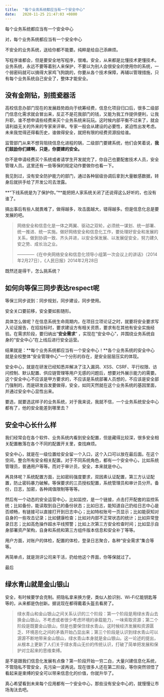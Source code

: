 ```yaml
---
title:  "每个业务系统都应当有一个安全中心"
date:   2020-11-25 21:47:03 +0800
---
```


每个业务系统都应当有一个安全中心

对，每个业务系统都应当有一个安全中心

不安全的业务系统，送给你都不能要。纯粹是给自己添麻烦。

写程序谁都会，但是要安全地写程序，很难。安全，从来都是比懂技术更懂技术。业务系统，永远不要等着别人来保护，不要以为别人会很安全的使用你的系统，一个弱密码就可以搞得大家鸡飞狗跳的，你要从各个技术保障，再辅以管理措施，只有每个业务系统自己安全了，整体才能安全。

## 没有金刚钻，别揽瓷器活

高校信息办部门现在的发展趋势趋向于统筹经费，信息化项目归口后，很多二级部门信息化需求就会冒出来，反正不是花我部门的钱，又能为我工作提供便利，让我升职，谁不想申请些经费来买个业务系统来玩玩。这时候内部平衡不过来了，就会请利益无关的外来的专家来评审。专家一般会从建设的必要性，紧迫性出发考虑。未来我觉得还得看历史，谁做得安全，就把有限的经费资源投给谁。

监管部门从来不想背阻挠信息化进程的锅，二级部门要建系统，他们会笑着说，**我们鼓励你们建啊，只是，你要建的安全。**

你不是申请经费买个系统或者请学生开发就完了，你自己也要配套技术人员，安全管理人员。这里还有一些等保的规定动作要做你也看一下。

我见到过，没有安全防护能力的部门，通过各种层级协调后拿到大量敏感数据，转身后就拱手给了开发公司去泄露。

**“下线系统是为了保护你。”**能把把人家系统关闭了还说得这么好听的，也没有谁了。

搞出事后有些人就畏难了，做得越多，攻击面越大，错得越多。但是信息化总是要发展的吧。

> 网络安全和信息化是一体之两翼、驱动之双轮，必须统一谋划、统一部署、统一推进、统一实施。做好网络安全和信息化工作，要处理好安全和发展的关系，做到协调一致、齐头并进，以安全保发展、以发展促安全，努力建久安之势、成长治之业。
>
> ————《在中央网络安全和信息化领导小组第一次会议上的讲话》（2014年2月27日），《人民日报》2014年2月28日

既然还是得干，怎么挑系统？

## 如何向等保三同步表达respect呢

等保三同步说到：同步规划，同步建设，同步使用。

安全关口要前移，安全要如影随形。

具体怎么做呢？在信息系统生命周期内，在项目立项论证之时，就要将安全要求写入论证报告，在招投标时，要求建设方有相关资质，要求有在其他有安全实施经验。在需求阶段，要归纳出“**安全需求**” ，实现在“安全中心”，并围绕业务系统自身的“安全中心”在上线后进行安全运营。

结果就是：**每个业务系统都应当有一个安全中心！**各个业务系统的安全中心就是全校整体“安全管理中心”一个分形的存在，是安全层层压实的体现。

安全中心，就是在研发已经知悉并解决了注入漏洞、XSS、CSRF、平行权限、访问控制、默认配置、供应链管理等用户无感的问题后，想要对外展示能力的需要。这个安全中心不应该是甲方要求的，不应该是系统部署人员想的，不应该是安全部门强制的，而是研发自发要做得，安全，如同天然就在这个业务系统的基因里面，并通过安全中心显性出来。

要选，就要选这样子的业务系统，对于我来说，我就不信，一个业务系统安全中心都有了，他的安全能差到哪里去？

## 安全中心长什么样

我们经常会在各个软件、业务系统内看到安全配置，但是藏得比较深，很多安全相关配置散落在各个不同的配置开关里，查找麻烦。

安全中心，就是在一级位置给安全留一个入口，这个入口可以放在最后面。在这个空间，整合所有安全相关配置。对于不同系统角色，都有一个安全中心，比如系统管理员，普通用户等等。而对于审计员，安全，本来就是中心。

再具体呢？系统配置方面，比如密码强度要求，双因素认证配置，第三方认证配置，防止密码暴力破解。等保要求的三员授权配置，系统管理员和审计员分开。备份，日志，加密，各种阈值限制等等等。

然后有一个动态的安全运营中心，比如监控，是一个链接，点击打开配套的监控系统；比如备份，能读取到自己的备份状态；比如日志，能知道自己扔给日志中心是否顺畅，有链接可以直接打开到日志中心；比如特权账号一页显示；比如能获知对自身的一些攻击记录；比如健康检查；比如对内部不正常状态的统计；比如异常登录日志；比如高危操作超水平线预警；比如上次第三方安全检查时间；比如显示自身部署资产架构，自身和系统和第三方组件版本信息和安全补丁等等。

用户方面，对账户的体检，配置的体检，登录日志聚合，各种“安全需求”集合等等。

再简单点，就是测评公司来干活，扔给他这个界面，你等保就过了。

最后

## 绿水青山就是金山银山

安全，有时候要学会克制。把隐私拿来换方便，类似人脸识别、Wi-Fi亿能钥匙等等的，从来都是伪创新。据说现在都得戴着头盔去看房了。

> 绿水青山和金山银山之间关系认识的三个阶段：第一个阶段是用绿水青山去换金山银山，不考虑或者很少考虑环境的承载能力，一味索取资源；第二个阶段是既要金山银山，但是也要保住绿水青山，这时候经济发展和资源匮乏、环境恶化之间的矛盾开始凸显出来；第三个阶段是认识到绿水青山可以源源不断地带来金山银山，绿水青山本身就是金山银山。这一论述的提出，从根本上更新了人们关于绿水青山无价的传统认识，打破了简单把发展和保护对立起来的思维束缚。

是不是跟我们信息化发展有点像？第一阶段开始一穷二白，大量兴建信息化系统，不管隐私不管安全，先污染一波再说。现在很多人还在第二阶段，等你突然领悟了看起来是束缚的安全可以带来信息化的价值，你就升华了。

真心希望看到未来每个应用都有一个安全中心，那些没有安全中心的，就慢慢让市场淘汰去吧。
